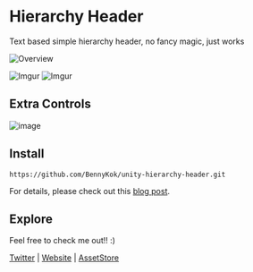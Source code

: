 # Hierarchy Header

Text based simple hierarchy header, no fancy magic, just works

![Overview](https://imgur.com/3ZnsgX3.gif)

![Imgur](https://i.imgur.com/ZPHNuNi.png)
![Imgur](https://imgur.com/RJ4MYke.png)

## Extra Controls
![image](https://user-images.githubusercontent.com/905228/180568888-6e4bfe22-c751-4aa6-b48f-7189284f6686.png)

## Install
```
https://github.com/BennyKok/unity-hierarchy-header.git
```

For details, please check out this [blog post](https://blog.bennykok.com/posts/simple-and-clean-header-separator-in-hierarchy).

## Explore
Feel free to check me out!! :)

[Twitter](https://twitter.com/BennyKokMusic) | [Website](https://bennykok.com) | [AssetStore](https://assetstore.unity.com/publishers/28510)

